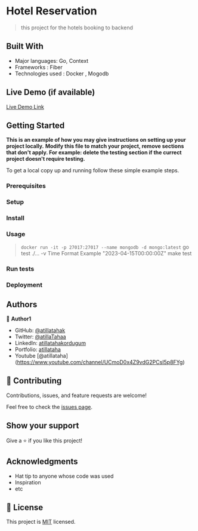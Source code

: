 
# Hotel Reservation

> this project for the hotels booking to backend 

## Built With

- Major languages: Go, Context
- Frameworks : Fiber
- Technologies used : Docker , Mogodb 

## Live Demo (if available)

[Live Demo Link](https://livedemo.com)


## Getting Started

**This is an example of how you may give instructions on setting up your project locally.**
**Modify this file to match your project, remove sections that don't apply. For example: delete the testing section if the currect project doesn't require testing.**


To get a local copy up and running follow these simple example steps.

### Prerequisites

### Setup

### Install

### Usage
 > `docker run -it -p 27017:27017 --name mongodb -d mongo:latest`
 > go test ./... -v
 > Time Format Example "2023-04-15T00:00:00Z"
 > make test
### Run tests

### Deployment



## Authors

👤 **Author1**

- GitHub: [@atillatahak](github.com/atillatahak)
- Twitter: [@atillaTahaa](twitter.com/atillaTahaa)
- LinkedIn: [atillatahakordugum](https://www.linkedin.com/in/atillatahakordugum/)
- Portfolio: [atillataha](https://atillataha.netlify.app)
- Youtube [@atillataha] (https://www.youtube.com/channel/UCmoD0x4Z9vdG2PCsI5p8FYg)


## 🤝 Contributing

Contributions, issues, and feature requests are welcome!

Feel free to check the [issues page](../../issues/).

## Show your support

Give a ⭐️ if you like this project!

## Acknowledgments

- Hat tip to anyone whose code was used
- Inspiration
- etc

## 📝 License

This project is [MIT](./MIT.md) licensed.
